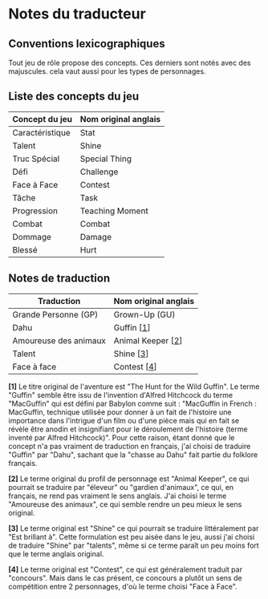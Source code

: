 # Notes du traducteur

## Conventions lexicographiques

Tout jeu de rôle propose des concepts. Ces derniers sont notés avec des majuscules. cela vaut aussi pour les types de personnages.

## Liste des concepts du jeu

Concept du jeu | Nom original anglais
---------------|-------------
Caractéristique | Stat
Talent | Shine
Truc Spécial | Special Thing
Défi | Challenge
Face à Face | Contest
Tâche | Task
Progression | Teaching Moment
Combat | Combat
Dommage | Damage
Blessé | Hurt



## Notes de traduction

Traduction | Nom original anglais
---------------|-------------
Grande Personne (GP) | Grown-Up (GU)
Dahu | Guffin [[1](#note1)]
Amoureuse des animaux | Animal Keeper [[2](#note2)]
Talent | Shine [[3](#note3)]
Face à face | Contest [[4](#note4)]


<a name="note1"></a>**[1]** Le titre original de l'aventure est "The Hunt for the Wild Guffin". Le terme "Guffin" semble être issu de l'invention d'Alfred Hitchcock du terme "MacGuffin" qui est défini par Babylon comme suit : "MacGuffin in French : MacGuffin, technique utilisée pour donner à un fait de l'histoire une importance dans l'intrigue d'un film ou d'une pièce mais qui en fait se révèle être anodin et insignifiant pour le déroulement de l'histoire (terme inventé par Alfred Hitchcock)". Pour cette raison, étant donné que le concept n'a pas vraiment de traduction en français, j'ai choisi de traduire "Guffin" par "Dahu", sachant que la "chasse au Dahu" fait partie du folklore français.

<a name="note2"></a>**[2]** Le terme original du profil de personnage est "Animal Keeper", ce qui pourrait se traduire par "éleveur" ou "gardien d'animaux", ce qui, en français, ne rend pas vraiment le sens anglais. J'ai choisi le terme "Amoureuse des animaux", ce qui semble rendre un peu mieux le sens original.

<a name="note3"></a>**[3]** Le terme original est "Shine" ce qui pourrait se traduire littéralement par "Est brillant à". Cette formulation est peu aisée dans le jeu, aussi j'ai choisi de traduire "Shine" par "talents", même si ce terme paraît un peu moins fort que le terme anglais original.

<a name="note4"></a>**[4]** Le terme original est "Contest", ce qui est généralement traduit par "concours". Mais dans le cas présent, ce concours a plutôt un sens de compétition entre 2 personnages, d'où le terme choisi "Face à Face".

